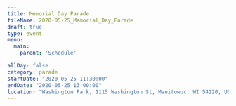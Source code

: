 ```yaml
---
title: Memorial Day Parade
fileName: 2020-05-25_Memorial_Day_Parade
draft: true
type: event
menu: 
  main:
    parent: 'Schedule'

allDay: false
category: parade
startDate: "2020-05-25 11:30:00"
endDate: "2020-05-25 13:00:00"
location: "Washington Park, 1115 Washington St, Manitowoc, WI 54220, USA"
---
```

